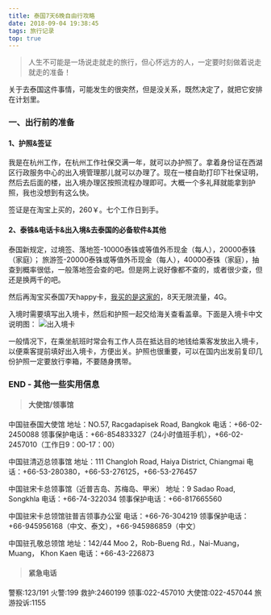 ```yaml
---
title: 泰国7天6晚自由行攻略
date: 2018-09-04 19:38:45
tags: 旅行记录
top: true
---
```


> 人生不可能是一场说走就走的旅行，但心怀远方的人，一定要时刻做着说走就走的准备！

<font face="STCAIYUN">关于去泰国这件事情，可能发生的很突然，但是没关系，既然决定了，就把它安排在计划里。</font>
### 一、出行前的准备
#### 1、护照&签证
我是在杭州工作，在杭州工作社保交满一年，就可以办护照了。拿着身份证在西湖区行政服务中心的出入境管理那儿就可以办理了。现在一楼自助打印下社保证明，然后去后面的楼，出入境办理区按照流程办理即可。大概一个多礼拜就能拿到护照，我也没想到有这么快。

签证是在淘宝上买的，260￥。七个工作日到手。
#### 2、泰铢&电话卡&出入境&去泰国的必备软件&其他

泰国新规定，过境签、落地签-10000泰铢或等值外币现金（每人），20000泰铢（家庭）；
旅游签-20000泰铢或等值外币现金（每人），40000泰铢（家庭），抽查到概率很低，一般落地签会查的吧。但是网上说好像都不查的，或者很少查，但还是换两千的吧。

然后再淘宝买泰国7天happy卡，[我买的是这家的](https://traveldetail.fliggy.com/item.htm?spm=a230r.1.14.1.42f77cb9MwHKZ4&id=38255797452&ns=1&abbucket=7&smToken=ef69fda777d249bab6581b59d4cb9a82&smSign=twzGgFTirKEEIRtKkNLrYQ%3D%3D)，8天无限流量，4G。

入境时需要填写出入境卡，然后和护照一起交给海关查看盖章。下面是入境卡中文说明图：
![出入境卡](http://ol3d80aa0.bkt.clouddn.com/%E6%B3%B0%E5%9B%BD%E5%87%BA%E5%85%A5%E5%A2%83%E5%8D%A1%E4%B8%AD%E6%96%87.jpg)

一般情况下，在乘坐航班时常会有工作人员在抵达目的地钱给乘客发放出入境卡，以便乘客提前填好出入境卡，方便出关。护照也很重要，可以在国内出发前复印几份护照一定要放行李箱，不要随身携带。






<!--more-->

### END - 其他一些实用信息
> #### 大使馆/领事馆

中国驻泰国大使馆
地址：NO.57, Racgadapisek Road, Bangkok
电话：+66-02-2450088
领事保护电话：+66-854833327（24小时值班手机），+66-02-2457010（工作日9：00-17：00）

中国驻清迈总领事馆
地址：111 Changloh Road, Haiya District, Chiangmai
电话：+66-53-280380，+66-53-276125，+66-53-276457

中国驻宋卡总领事馆（近普吉岛、苏梅岛、甲米）
地址：9 Sadao Road, Songkhla
电话：+66-74-322034
领事保护电话：+66-817665560

中国驻宋卡总领馆驻普吉领事办公室
电话：+66-76-304219
领事保护电话：+66-945956168（中文、泰文），+66-945986859（中文）

中国驻孔敬总领馆
地址：142/44 Moo 2，Rob-Bueng Rd.，Nai-Muang， Muang， Khon Kaen
电话：+66-43-226873

> #### 紧急电话

警察:123/191
火警:199
救护:2460199
领事:022-457010
大使馆:022-457044
旅游投诉:1155
